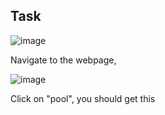 ## Task

![image](https://github.com/BlackAnon22/BlackAnon22.github.io/assets/67879936/5ddbab7b-1bb5-4914-b37f-71c5129453cd)

Navigate to the webpage,

![image](https://github.com/BlackAnon22/BlackAnon22.github.io/assets/67879936/2b60418f-1992-403a-bce9-27b56c4855a7)

Click on "pool", you should get this

